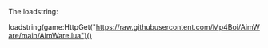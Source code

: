The loadstring:

loadstring(game:HttpGet("https://raw.githubusercontent.com/Mp4Boi/AimWare/main/AimWare.lua")()
